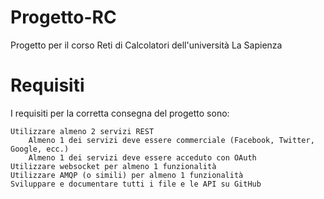 # Progetto-RC
Progetto per il corso Reti di Calcolatori dell'università La Sapienza

# Requisiti

I requisiti per la corretta consegna del progetto sono:

    Utilizzare almeno 2 servizi REST
        Almeno 1 dei servizi deve essere commerciale (Facebook, Twitter, Google, ecc.)
        Almeno 1 dei servizi deve essere acceduto con OAuth
    Utilizzare websocket per almeno 1 funzionalità
    Utilizzare AMQP (o simili) per almeno 1 funzionalità
    Sviluppare e documentare tutti i file e le API su GitHub

